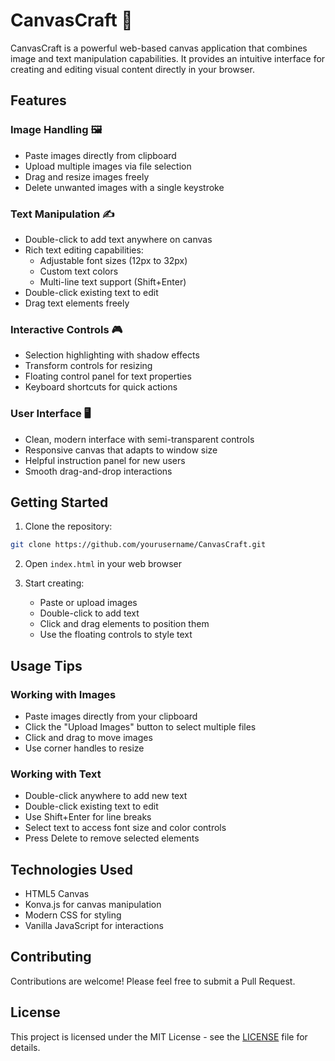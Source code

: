 # CanvasCraft 🎨

CanvasCraft is a powerful web-based canvas application that combines image and text manipulation capabilities. It provides an intuitive interface for creating and editing visual content directly in your browser.

## Features

### Image Handling 🖼️
- Paste images directly from clipboard
- Upload multiple images via file selection
- Drag and resize images freely
- Delete unwanted images with a single keystroke

### Text Manipulation ✍️
- Double-click to add text anywhere on canvas
- Rich text editing capabilities:
  - Adjustable font sizes (12px to 32px)
  - Custom text colors
  - Multi-line text support (Shift+Enter)
- Double-click existing text to edit
- Drag text elements freely

### Interactive Controls 🎮
- Selection highlighting with shadow effects
- Transform controls for resizing
- Floating control panel for text properties
- Keyboard shortcuts for quick actions

### User Interface 🖥️
- Clean, modern interface with semi-transparent controls
- Responsive canvas that adapts to window size
- Helpful instruction panel for new users
- Smooth drag-and-drop interactions

## Getting Started

1. Clone the repository:
```bash
git clone https://github.com/yourusername/CanvasCraft.git
```

2. Open `index.html` in your web browser

3. Start creating:
   - Paste or upload images
   - Double-click to add text
   - Click and drag elements to position them
   - Use the floating controls to style text

## Usage Tips

### Working with Images
- Paste images directly from your clipboard
- Click the "Upload Images" button to select multiple files
- Click and drag to move images
- Use corner handles to resize

### Working with Text
- Double-click anywhere to add new text
- Double-click existing text to edit
- Use Shift+Enter for line breaks
- Select text to access font size and color controls
- Press Delete to remove selected elements

## Technologies Used

- HTML5 Canvas
- Konva.js for canvas manipulation
- Modern CSS for styling
- Vanilla JavaScript for interactions

## Contributing

Contributions are welcome! Please feel free to submit a Pull Request.

## License

This project is licensed under the MIT License - see the [LICENSE](LICENSE) file for details.
